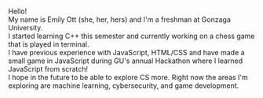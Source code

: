 Hello! <br>
My name is Emily Ott (she, her, hers) and I'm a freshman at Gonzaga University. <br>
I started learning C++ this semester and currently working on a chess game that is played in terminal. <br>
I have previous experience with JavaScript, HTML/CSS and have made a small game in JavaScript during GU's annual Hackathon where I learned JavaScript from scratch! <br>
I hope in the future to be able to explore CS more. Right now the areas I'm exploring are machine learning, cybersecurity, and game development.
<!--
**Em-Ott/em-ott** is a ✨ _special_ ✨ repository because its `README.md` (this file) appears on your GitHub profile.

Here are some ideas to get you started:

- 🔭 I’m currently working on ...
- 🌱 I’m currently learning ...
- 👯 I’m looking to collaborate on ...
- 🤔 I’m looking for help with ...
- 💬 Ask me about ...
- 📫 How to reach me: ...
- 😄 Pronouns: ...
- ⚡ Fun fact: ...
-->
